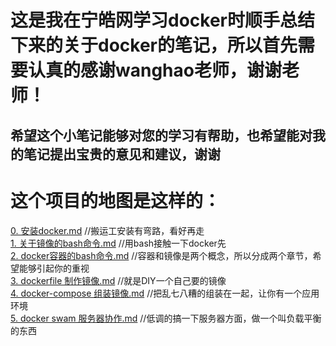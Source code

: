 这是我在宁皓网学习docker时顺手总结下来的关于docker的笔记，所以首先需要认真的感谢wanghao老师，谢谢老师！
=========================   

希望这个小笔记能够对您的学习有帮助，也希望能对我的笔记提出宝贵的意见和建议，谢谢  
---------------  

这个项目的地图是这样的：  
==========
[0. 安装docker.md](https://github.com/jinzi9800/docker-tips/blob/master/0.%20%E5%AE%89%E8%A3%85docker.md "0. 安装docker.md")  //搬运工安装有弯路，看好再走  
[1. 关于镜像的bash命令.md](https://github.com/jinzi9800/docker-tips/blob/master/1.%20%E5%85%B3%E4%BA%8E%E9%95%9C%E5%83%8F%E7%9A%84bash%E5%91%BD%E4%BB%A4.md "1. 关于镜像的bash命令.md")  //用bash接触一下docker先  
[2. docker容器的bash命令.md](https://github.com/jinzi9800/docker-tips/blob/master/2.%20docker%E5%AE%B9%E5%99%A8%E7%9A%84bash%E5%91%BD%E4%BB%A4.md "2. docker容器的bash命令.md")  //容器和镜像是两个概念，所以分成两个章节，希望能够引起你的重视  
[3. dockerfile 制作镜像.md](https://github.com/jinzi9800/docker-tips/blob/master/3.%20dockerfile%20%E5%88%B6%E4%BD%9C%E9%95%9C%E5%83%8F.md "3. dockerfile 制作镜像.md")  //就是DIY一个自己要的镜像  
[4. docker-compose 组装镜像.md](https://github.com/jinzi9800/docker-tips/blob/master/4.%20docker-compose%20%E7%BB%84%E8%A3%85%E9%95%9C%E5%83%8F.md "4. docker-compose 组装镜像.md")  //把乱七八糟的组装在一起，让你有一个应用环境  
[5. docker swam 服务器协作.md](https://github.com/jinzi9800/docker-tips/blob/master/5.%20docker%20swam%20%E6%9C%8D%E5%8A%A1%E5%99%A8%E5%8D%8F%E4%BD%9C.md "5. docker swam 服务器协作.md")  //低调的搞一下服务器方面，做一个叫负载平衡的东西  
